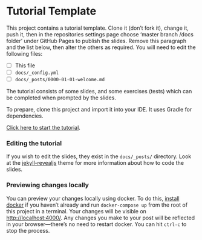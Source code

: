 # Tutorial Template

This project contains a tutorial template. Clone it (don’t fork it), change it, push it, then in the repositories settings page choose ‘master branch /docs folder’ under GitHub Pages to publish the slides. Remove this paragraph and the list below, then alter the others as required. You will need to edit the following files:

- [ ] This file
- [ ] `docs/_config.yml`
- [ ] `docs/_posts/0000-01-01-welcome.md`

The tutorial consists of some slides, and some exercises (tests) which can be completed when prompted by the slides.

To prepare, clone this project and import it into your IDE. It uses Gradle for dependencies.

[Click here to start the tutorial](https://github.atcloud.io/pages/AutoTrader/REPO_NAME_HERE/).

### Editing the tutorial

If you wish to edit the slides, they exist in the `docs/_posts/` directory. Look at the [jekyll-revealjs](https://github.com/dploeger/jekyll-revealjs) theme for more information about how to code the slides.

### Previewing changes locally

You can preview your changes locally using docker. To do this, [install docker](https://autotrader.atlassian.net/wiki/spaces/Operations/pages/105232071/Mac+-+Install+Docker) if you haven’t already and run `docker-compose up` from the root of this project in a terminal. Your changes will be visible on <http://localhost:4000/>. Any changes you make to your post will be reflected in your browser—there’s no need to restart docker. You can hit `ctrl-c` to stop the process.